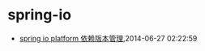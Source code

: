 # spring-io
* [spring io platform 依赖版本管理](/2014/2014-06-27-spring-io-platform-dependencies),2014-06-27 02:22:59

